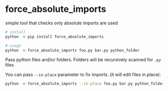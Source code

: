 # force_absolute_imports
simple tool that checks only absolute imports are used

```sh
# install
python -m pip install force_absolute_imports

# usage
python -m force_absolute_imports foo.py bar.py python_folder 
```

Pass python files and/or folders. Folders will be recursively scanned for `.py` files

You can pass `--in-place` parameter to fix imports. (it will edit files in place):

```sh
python -m force_absolute_imports --in-place foo.py bar.py python_folder
```
